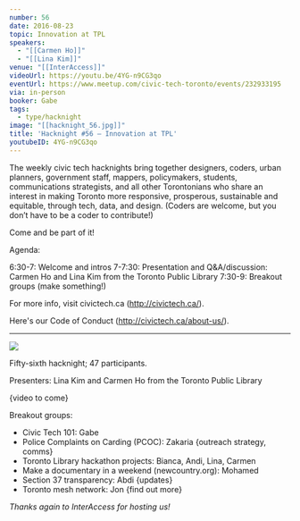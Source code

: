 ```yaml
---
number: 56
date: 2016-08-23
topic: Innovation at TPL
speakers:
  - "[[Carmen Ho]]"
  - "[[Lina Kim]]"
venue: "[[InterAccess]]"
videoUrl: https://youtu.be/4YG-n9CG3qo
eventUrl: https://www.meetup.com/civic-tech-toronto/events/232933195
via: in-person
booker: Gabe
tags:
  - type/hacknight
image: "[[hacknight_56.jpg]]"
title: 'Hacknight #56 – Innovation at TPL'
youtubeID: 4YG-n9CG3qo
---
```


The weekly civic tech hacknights bring together designers, coders, urban planners, government staff, mappers, policymakers, students, communications strategists, and all other Torontonians who share an interest in making Toronto more responsive, prosperous, sustainable and equitable, through tech, data, and design. (Coders are welcome, but you don’t have to be a coder to contribute!)

Come and be part of it!

Agenda:

6:30-7: Welcome and intros
7-7:30: Presentation and Q&A/discussion: Carmen Ho and Lina Kim from the Toronto Public Library
7:30-9: Breakout groups (make something!)

For more info, visit civictech.ca (http://civictech.ca/).

Here's our Code of Conduct (http://civictech.ca/about-us/).

---


![](https://mlydg0vejq30.i.optimole.com/w:800/h:450/q:mauto/f:best/https://civictech.ca/wp-content/uploads/2016/08/20160823_190620.jpg)

Fifty-sixth hacknight; 47 participants.

Presenters: Lina Kim and Carmen Ho from the Toronto Public Library

{video to come}

Breakout groups:
-   Civic Tech 101: Gabe
-   Police Complaints on Carding (PCOC): Zakaria {outreach strategy, comms}
-   Toronto Library hackathon projects: Bianca, Andi, Lina, Carmen
-   Make a documentary in a weekend (newcountry.org): Mohamed
-   Section 37 transparency: Abdi {updates}
-   Toronto mesh network: Jon {find out more}

*Thanks again to InterAccess for hosting us!*